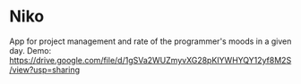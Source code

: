 # Niko
App for project management and rate of the programmer's moods in a given day.
Demo: https://drive.google.com/file/d/1gSVa2WUZmyvXG28pKIYWHYQY12yf8M2S/view?usp=sharing
